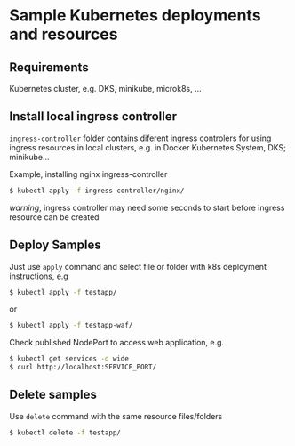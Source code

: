 # Sample Kubernetes deployments and resources

## Requirements

Kubernetes cluster, e.g. DKS, minikube, microk8s, ...

## Install local ingress controller
`ingress-controller` folder contains diferent ingress controlers for using ingress resources in local clusters, e.g. in Docker Kubernetes System, DKS; minikube...

Example, installing nginx ingress-controller

```bash
$ kubectl apply -f ingress-controller/nginx/
```
*warning*, ingress controller may need some seconds to start before ingress resource can be created


## Deploy Samples
Just use `apply` command and select file or folder with k8s deployment instructions, e.g 

```bash
$ kubectl apply -f testapp/
```
or 

```bash
$ kubectl apply -f testapp-waf/
```
Check published NodePort to access web application, e.g.

```bash
$ kubectl get services -o wide
$ curl http://localhost:SERVICE_PORT/
```

## Delete samples

Use `delete` command with the same resource files/folders

```bash
$ kubectl delete -f testapp/
```

